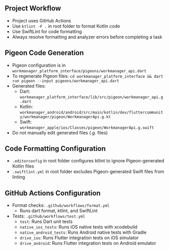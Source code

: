 ## Project Workflow
- Project uses GitHub Actions
- Use `ktlint -F .` in root folder to format Kotlin code
- Use SwiftLint for code formatting
- Always resolve formatting and analyzer errors before completing a task

## Pigeon Code Generation
- Pigeon configuration is in `workmanager_platform_interface/pigeons/workmanager_api.dart`
- To regenerate Pigeon files: `cd workmanager_platform_interface && dart run pigeon --input pigeons/workmanager_api.dart`
- Generated files:
  - Dart: `workmanager_platform_interface/lib/src/pigeon/workmanager_api.g.dart`
  - Kotlin: `workmanager_android/android/src/main/kotlin/dev/fluttercommunity/workmanager/pigeon/WorkmanagerApi.g.kt`
  - Swift: `workmanager_apple/ios/Classes/pigeon/WorkmanagerApi.g.swift`
- Do not manually edit generated files (*.g.* files)

## Code Formatting Configuration
- `.editorconfig` in root folder configures ktlint to ignore Pigeon-generated Kotlin files
- `.swiftlint.yml` in root folder excludes Pigeon-generated Swift files from linting

## GitHub Actions Configuration
- Format checks: `.github/workflows/format.yml`
  - Runs dart format, ktlint, and SwiftLint
- Tests: `.github/workflows/test.yml`
  - `test`: Runs Dart unit tests
  - `native_ios_tests`: Runs iOS native tests with xcodebuild
  - `native_android_tests`: Runs Android native tests with Gradle
  - `drive_ios`: Runs Flutter integration tests on iOS simulator
  - `drive_android`: Runs Flutter integration tests on Android emulator